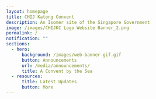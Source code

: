 ```yaml
---
layout: homepage
title: CHIJ Katong Convent
description: An Isomer site of the Singapore Government
image: /images/CHIJKC Logo Website Banner_2.png
permalink: /
notification: ""
sections:
  - hero:
      background: /images/web-banner-gif.gif
      button: Announcements
      url: /media/announcements/
      title: A Convent by the Sea
  - resources:
      title: Latest Updates
      button: More
---
```

